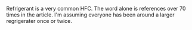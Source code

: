 Refrigerant is a very common HFC. The word alone is references over 70 times in the article. I'm assuming everyone has been around a larger regrigerater once or twice.

